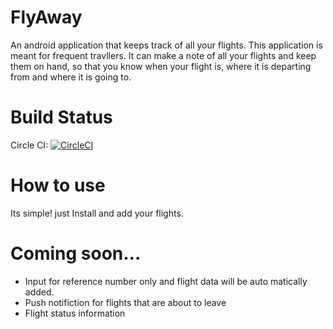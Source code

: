 # FlyAway
An android application that keeps track of all your flights. This application is meant for frequent travllers. It can make a note of all your flights and keep them on hand, so that you know when your flight is, where it is departing from and where it is going to.

# Build Status
Circle CI: [![CircleCI](https://circleci.com/gh/Sashen943/FlyAway.svg?style=svg)](https://circleci.com/gh/Sashen943/FlyAway)

# How to use
Its simple! just Install and add your flights.

# Coming soon...
- Input for reference number only and flight data will be auto matically added.
- Push notifiction for flights that are about to leave
- Flight status information

